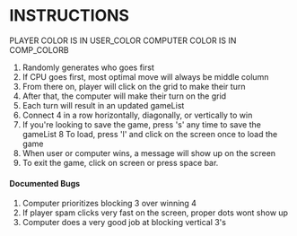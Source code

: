 # INSTRUCTIONS 

PLAYER COLOR IS IN USER_COLOR
COMPUTER COLOR IS IN COMP_COLORB

1. Randomly generates who goes first
2. If CPU goes first, most optimal move will always be middle column
3. From there on, player will click on the grid to make their turn
4. After that, the computer will make their turn on the grid
5. Each turn will result in an updated gameList
6. Connect 4 in a row horizontally, diagonally, or vertically to win
7. If you're looking to save the game, press 's' any time to save the gameList
8 To load, press 'l' and click on the screen once to load the game
9. When user or computer wins, a message will show up on the screen
10. To exit the game, click on screen or press space bar.

#### Documented Bugs

1. Computer prioritizes blocking 3 over winning 4
2. If player spam clicks very fast on the screen, proper dots wont show up
3. Computer does a very good job at blocking vertical 3's
